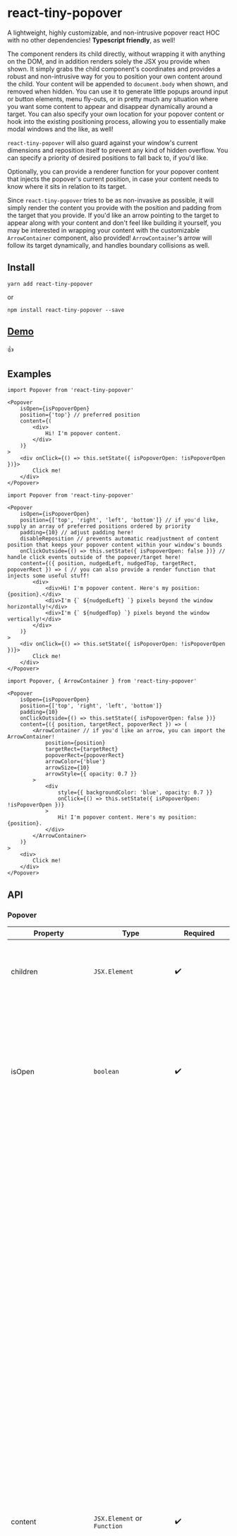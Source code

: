 # react-tiny-popover
A lightweight, highly customizable, and non-intrusive popover react HOC with no other dependencies! <b>Typescript friendly</b>, as well!

The component renders its child directly, without wrapping it with anything on the DOM, and in addition renders solely the JSX you provide when shown. It simply grabs the child component's coordinates and provides a robust and non-intrusive way for you to position your own content around the child. Your content will be appended to ```document.body``` when shown, and removed when hidden. You can use it to generate little popups around input or button elements, menu fly-outs, or in pretty much any situation where you want some content to appear and disappear dynamically around a target. You can also specify your own location for your popover content or hook into the existing positioning process, allowing you to essentially make modal windows and the like, as well!

```react-tiny-popover``` will also guard against your window's current dimensions and reposition itself to prevent any kind of hidden overflow. You can specify a priority of desired positions to fall back to, if you'd like.

Optionally, you can provide a renderer function for your popover content that injects the popover's current position, in case your content needs to know where it sits in relation to its target.

Since ```react-tiny-popover``` tries to be as non-invasive as possible, it will simply render the content you provide with the position and padding from the target that you provide. If you'd like an arrow pointing to the target to appear along with your content and don't feel like building it yourself, you may be interested in wrapping your content with the customizable ```ArrowContainer``` component, also provided! ```ArrowContainer```'s arrow will follow its target dynamically, and handles boundary collisions as well.

## Install

```shell
yarn add react-tiny-popover
```

or

```shell
npm install react-tiny-popover --save
```

## [Demo](https://alexkatz.github.io/react-tiny-popover/)
:+1:
## Examples

```JSX
import Popover from 'react-tiny-popover'

<Popover
    isOpen={isPopoverOpen}
    position={'top'} // preferred position
    content={(
        <div>
            Hi! I'm popover content.
        </div>
    )}
>
    <div onClick={() => this.setState({ isPopoverOpen: !isPopoverOpen })}>
        Click me!
    </div>
</Popover>
```
```JSX
import Popover from 'react-tiny-popover'

<Popover
    isOpen={isPopoverOpen}
    position={['top', 'right', 'left', 'bottom']} // if you'd like, supply an array of preferred positions ordered by priority
    padding={10} // adjust padding here!
    disableReposition // prevents automatic readjustment of content position that keeps your popover content within your window's bounds
    onClickOutside={() => this.setState({ isPopoverOpen: false })} // handle click events outside of the popover/target here!
    content={({ position, nudgedLeft, nudgedTop, targetRect, popoverRect }) => ( // you can also provide a render function that injects some useful stuff!
        <div>
            <div>Hi! I'm popover content. Here's my position: {position}.</div>
            <div>I'm {` ${nudgedLeft} `} pixels beyond the window horizontally!</div>
            <div>I'm {` ${nudgedTop} `} pixels beyond the window vertically!</div>
        </div>
    )}
>
    <div onClick={() => this.setState({ isPopoverOpen: !isPopoverOpen })}>
        Click me!
    </div>
</Popover>
```
```JSX
import Popover, { ArrowContainer } from 'react-tiny-popover'

<Popover
    isOpen={isPopoverOpen}
    position={['top', 'right', 'left', 'bottom']}
    padding={10}
    onClickOutside={() => this.setState({ isPopoverOpen: false })}
    content={({ position, targetRect, popoverRect }) => (
        <ArrowContainer // if you'd like an arrow, you can import the ArrowContainer!
            position={position}
            targetRect={targetRect}
            popoverRect={popoverRect}
            arrowColor={'blue'}
            arrowSize={10}
            arrowStyle={{ opacity: 0.7 }}
        >
            <div
                style={{ backgroundColor: 'blue', opacity: 0.7 }}
                onClick={() => this.setState({ isPopoverOpen: !isPopoverOpen })}
            >
                Hi! I'm popover content. Here's my position: {position}.
            </div>
        </ArrowContainer>
    )}
>
    <div>
        Click me!
    </div>
</Popover>
```
## API
### Popover
|<b>Property<b>|Type|Required|Description|
|--------------|----|--------|-----------|
|children|```JSX.Element```|✔️|This is the JSX.Element target that you'd like the popover content to track. Sweet. |
|isOpen |```boolean```|✔️|When this boolean is set to true, the popover is visible and tracks the target. When the boolean is false, the popover content is neither visible nor present on the DOM.|
|content |```JSX.Element``` or ```Function``` |✔️|Here, you'll provide the content that will appear as the popover. Rather than a JSX element like a ```<div>```, you may supply a function that returns a JSX.Element, which will look like this: ```({ position, targetRect, popoverRect, align,  nudgedLeft, nudgedTop }) => JSX.Element```. Here, ```position``` is of type ```'top', 'bottom', 'left', 'right'```. ```align``` is of type ```start```, ```center```, or ```end```. Both ```targetRect``` and ```popoverRect``` are ```ClientRect``` objects of format ```{ height: number, width: number, top: number, left: number, right: number, bottom: number }```, and represent the popover content and target ```div```'s coordinates within your browser's window. ```nudgedLeft``` and ```nudgedTop``` specify the X and Y offset the popover content is shifted by to keep it within the window's bounds during a boundary collision. You may want to use these values to adjust your content depending on its location in relation to the window and the target, especially if you have repositioning disabled. Sweet. |
|padding|```number``` ||This number determines the gap, in pixels, between your target content and your popover content. Defaults to 6.|
|windowBorderPadding|```number```||This number specifies the padding around the browser window's border that boundary violations are determined at. Defaults to 6.|
|position|```string``` or ```string[]``` ||You may provide a preferred position for your popover content in relation to its target. Valid values are ```'top', 'bottom', 'left', 'right'```. The default is ```'top'```. If you'd like, you can supply an array of preferred positions ranked in priority order. If the popover reaches the edge of the window, it will attempt to render in the order you specify. The default order is ```['top', 'right', 'left', 'bottom']```. If you'd like, you can provide a shorter array like ```['top', 'left']```. The remaining positions will be automatically filled in. If you provide any duplicate or other values in the array, they will be ignored.|
|contentDestination|```HTMLElement```|Allows for the popover contents to be rendered somewhere other than `document.body`.|
|contentLocation|```object``` or ```Function```||If you'd like to hook directly into the positioning process, you may do so here! You can provide an object of type ```{ top: number, left: number }``` to completely override the popover content's (```popoverRect```) location. You can also provide a function that looks like this: ```({ targetRect, popoverRect, position, align, nudgedLeft,  nudgedTop }) => { top: number, left: number }``` (The arguments to this function are the same as the content renderer function above). Note that if repositioning is enabled, it happens before this step, so within here you'll be responsible for keeping ```popoverRect``` within the window's bounds if that matters to you!|
|align|```string```||Possible values are ```start```, ```center```, and ```end```. If ```start``` is specified, the popover content's top or left location is aligned with its target's. With ```end``` specified, the content's bottom or right location is aligned with its target's. If ```center``` is specified, the popover content and target's centers are aligned. Defaults to ```center```.|
|onClickOutside|```Function```||If ```react-tiny-popover``` detects a click event outside of the target and outside of the popover, you may handle this event here, in the form of ```(e: MouseEvent) => void```.|
|disableReposition|```boolean```||If this property is enabled, rather than the popover content repositioning on a boundary collision, the popover content container will move beyond the window's bounds. You are, however, supplied with ```nudgedLeft``` and ```nudgedTop``` values, so you may choose to handle content overflow as you wish.|
|transitionDuration|```number```||The length of the popover content's fade transition in seconds. Defaults to 0.35.|
|containerStyle|```object``` (```CSSStyleDeclaration```)||Your popover content is rendered to the DOM in a single container ```div```. If you'd like to apply style directly to this container ```div```, you may do so here! Be aware that as this ```div``` is a DOM element and not a React element, all style values must be strings. For example, 5 pixels must be represented as ```'5px'```, as you'd do with vanilla DOM manipulation in Javascript.|
|containerClassName|```string```||If you'd like to apply styles to the single container ```div``` that your popover content is rendered within via stylesheets, you can specify a custom className for the container here.|

### ArrowContainer
|<b>Property<b>|Type|Required|Description|
|-----------|----|--------|-----------|
|position|```string```|✔️|The ```ArrowContainer``` needs to know its own position in relation to the target, so it can point in the correct direction!|
|children|```JSX.Element```|✔️|You'll provide the ```ArrowContainer``` with a JSX.Element child to render as your popover content.|
|targetRect|```object```|✔️|The ```ArrowContainer``` must know its target's bounding rect in order to position its arrow properly. This object is of type ```{ width: number, height: number, top: number, left: number, right: number, bottom: number }```.|
|popoverRect|```object```|✔️|This allows the ```ArrowContainer``` to know its own bounding rect in order to position its arrow properly. This object is of type ```{ width: number, height: number, top: number, left: number, right: number, bottom: number }```.|
|arrowSize|```number```||The size of the triangle arrow. Defaults to 10 or something like that.|
|arrowColor|```string```||The color of the arrow! Exciting. |
|arrowStyle|```object```||You may append to the arrow's style here.|
|style|```object```||If you'd like to append to the style of the ```ArrowContainer``` itself, do so here. Rad.|
